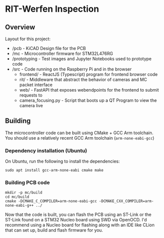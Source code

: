 # RIT-Werfen Inspection

## Overview

Layout for this project:
  - /pcb - KiCAD Design file for the PCB
  - /mc - Microcontroller firmware for STM32L476RG
  - /prototyping - Test images and Jupyter Notebooks used to prototype code
  - /src - Code running on the Raspberry Pi and in the browser
    - frontend/ - ReactJS (Typescript) program for frontend browser code
    - rit/ - Middleware that abstract the behavior of cameras and MC packet interface
    - web/ - FastAPI that exposes webendpoints for the frontend to submit requests to
    - camera_focusing.py - Script that boots up a QT Program to view the camera live

## Building

The microcontroller code can be built using CMake + GCC Arm toolchain.
You should use a relatively recent GCC Arm toolchain (`arm-none-eabi-gcc`)


### Dependency installation (Ubuntu)

On Ubuntu, run the following to install the dependencies:

```
sudo apt install gcc-arm-none-eabi cmake make
```

### Building PCB code

```
mkdir -p mc/build
cd mc/build
cmake -DCMAKE_C_COMPILER=arm-none-eabi-gcc -DCMAKE_CXX_COMPILER=arm-none-eabi-g++ ../
```

Now that the code is built, you can flash the PCB using an ST-Link or the ST-Link found on a STM32 Nucleo board using SWD via OpenOCD. I'd recommend using a Nucleo board for flashing along with an IDE like CLion that can set up, build and flash firmware for you.

